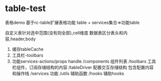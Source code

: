 # table-test
表格demo
基于rc-table扩展表格功能
table + services集合=>功能table

自定义表针对选中范围(没有则全部),cell维度
数据表区分表头和内容,header,body


1. 缓存tableCache
2. 工具栏-toolbars
3. 功能services-actions/props handle
/components 组件列表
/toolbars 工具栏组件，订阅存储结构的内容
/tableDriver 配置交互存储结构
包含配置内容和操作栈
/services 功能
/utils 辅助函数
/hooks 辅助hooks
